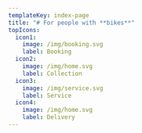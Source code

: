 ```yaml
---
templateKey: index-page
title: "# For people with **bikes**"
topIcons:
  icon1:
    image: /img/booking.svg
    label: Booking
  icon2:
    image: /img/home.svg
    label: Collection
  icon3:
    image: /img/service.svg
    label: Service
  icon4:
    image: /img/home.svg
    label: Delivery
---
```

